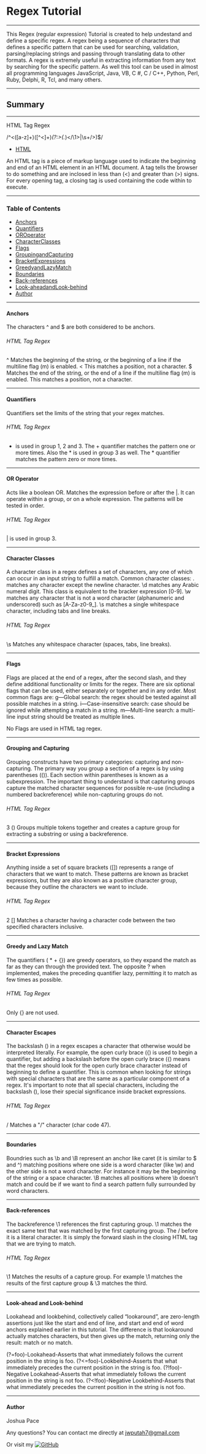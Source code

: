 # Regex Tutorial

----------


This Regex (regular expression) Tutorial is created to help undestand and define a specific regex. A regex being a sequence of characters that defines a specific pattern that can be used for searching, validation, parsing/replacing strings and passing through translating data to other formats. A regex is extremely useful in extracting information from any text by searching for the specific pattern. As well this tool can be used in almost all programming languages JavaScript, Java, VB, C #, C / C++, Python, Perl, Ruby, Delphi, R, Tcl, and many others.

----------

## Summary

----------


HTML Tag Regex

/^<([a-z]+)([^<]+)*(?:>(.*)<\/\1>|\s+\/>)$/
* [HTML](#HTML)

An HTML tag is a piece of markup language used to indicate the beginning and end of an HTML element in an HTML document. A tag tells the browser to do something and are inclosed in less than (<) and greater than (>) signs. For every opening tag, a closing tag is used containing the code within to execute.

----------


### Table of Contents
* [Anchors](#Anchors)
* [Quantifiers](#Quantifiers)
* [OROperator](#OROperator)
* [CharacterClasses](#CharacterClasses)
* [Flags](#Flags)
* [GroupingandCapturing](#GroupingandCapturing)
* [BracketExpressions](#BracketExpressions)
* [GreedyandLazyMatch](#GreedyandLazyMatch)
* [Boundaries](#Boundries)
* [Back-references](#Back-references)
* [Look-aheadandLook-behind](#look-aheadandLook-behind)
* [Author](#Author)

----------


#### Anchors
The characters ^ and $ are both considered to be anchors.

###### HTML Tag Regex 
^ Matches the beginning of the string, or the beginning of a line if the multiline flag (m) is enabled. < This matches a position, not a character. $ Matches the end of the string, or the end of a line if the multiline flag (m) is enabled. This matches a position, not a character.

---------

#### Quantifiers
Quantifiers set the limits of the string that your regex matches. 

###### HTML Tag Regex 
+ is used in group 1, 2 and 3. The + quantifier matches the pattern one or more times. Also the * is used in group 3 as well. The * quantifier matches the pattern zero or more times.

---------

#### OR Operator
Acts like a boolean OR. Matches the expression before or after the |. It can operate within a group, or on a whole expression. The patterns will be tested in order.

###### HTML Tag Regex  
| is used in group 3.

---------

#### Character Classes
A character class in a regex defines a set of characters, any one of which can occur in an input string to fulfill a match. Common character classes:
. matches any character except the newline character.
\d matches any Arabic numeral digit. This class is equivalent to the bracker expression [0-9].
\w matches any character that is not a word character (alphanumeric and underscored) such as [A-Za-z0-9_].
\s matches a single whitespace character, including tabs and line breaks.

###### HTML Tag Regex  
\s Matches any whitespace character (spaces, tabs, line breaks).

---------

#### Flags
Flags are placed at the end of a regex, after the second slash, and they define additional functionality or limits for the regex. There are six optional flags that can be used, either separately or together and in any order. Most common flags are:
g—Global search: the regex should be tested against all possible matches in a string.
i—Case-insensitive search: case should be ignored while attempting a match in a string.
m—Multi-line search: a multi-line input string should be treated as multiple lines.

No Flags are used in HTML tag regex.

---------

#### Grouping and Capturing
Grouping constructs have two primary categories: capturing and non-capturing. The primary way you group a section of a regex is by using parentheses (()). Each section within parentheses is known as a subexpression. The important thing to understand is that capturing groups capture the matched character sequences for possible re-use (including a numbered backreference) while non-capturing groups do not.

###### HTML Tag Regex  
3 () Groups multiple tokens together and creates a capture group for extracting a substring or using a backreference.

---------

#### Bracket Expressions
Anything inside a set of square brackets ([]) represents a range of characters that we want to match. These patterns are known as bracket expressions, but they are also known as a positive character group, because they outline the characters we want to include.

###### HTML Tag Regex  
2 [] Matches a character having a character code between the two specified characters inclusive.

---------

#### Greedy and Lazy Match
The quantifiers ( * + {}) are greedy operators, so they expand the match as far as they can through the provided text.
The opposite ? when implemented, makes the preceding quantifier lazy, permitting it to match as few times as possible.

###### HTML Tag Regex  
Only {} are not used.

----------

#### Character Escapes
The backslash (\) in a regex escapes a character that otherwise would be interpreted literally. For example, the open curly brace ({) is used to begin a quantifier, but adding a backslash before the open curly brace (\{) means that the regex should look for the open curly brace character instead of beginning to define a quantifier. This is common when looking for strings with special characters that are the same as a particular component of a regex. It's important to note that all special characters, including the backslash (\), lose their special significance inside bracket expressions.

###### HTML Tag Regex  
\/ Matches a "/" character (char code 47).

---------

#### Boundaries
Boundries such as \b and \B represent an anchor like caret (it is similar to $ and ^) matching positions where one side is a word character (like \w) and the other side is not a word character. For instance it may be the beginning of the string or a space character. \B matches all positions where \b doesn’t match and could be if we want to find a search pattern fully surrounded by word characters.

---------

#### Back-references
The backreference \1 references the first capturing group. \1 matches the exact same text that was matched by the first capturing group. The / before it is a literal character. It is simply the forward slash in the closing HTML tag that we are trying to match.

###### HTML Tag Regex  
\1 Matches the results of a capture group. For example \1 matches the results of the first capture group & \3 matches the third.

----------

#### Look-ahead and Look-behind
Lookahead and lookbehind, collectively called “lookaround”, are zero-length assertions just like the start and end of line, and start and end of word anchors explained earlier in this tutorial. The difference is that lookaround actually matches characters, but then gives up the match, returning only the result: match or no match.

(?=foo)-Lookahead-Asserts that what immediately follows the current position in the string is foo.
(?<=foo)-Lookbehind-Asserts that what immediately precedes the current position in the string is foo.
(?!foo)-Negative Lookahead-Asserts that what immediately follows the current position in the string is not foo.
(?<!foo)-Negative Lookbehind-Asserts that what immediately precedes the current position in the string is not foo.

----------

#### Author
Joshua Pace

Any questions? You can contact me directly at jwputah7@gmail.com

Or visit my [![GitHub](https://badgen.net/badge/icon/github?icon=github&label)](https://github.com/jwputah)
